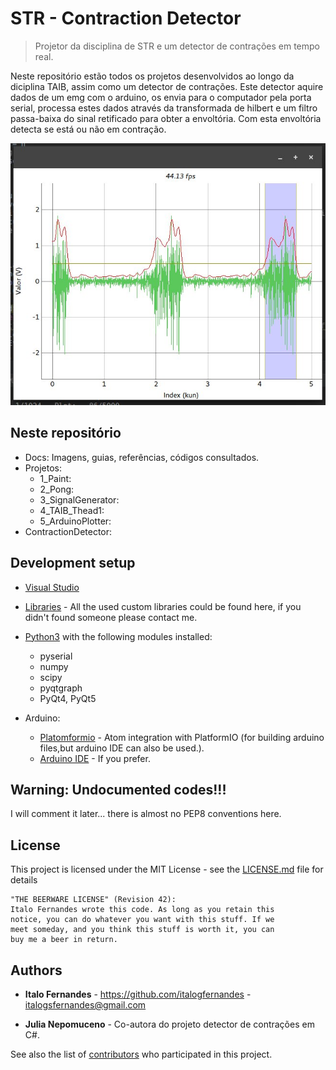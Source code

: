# STR - Contraction Detector
> Projetor da disciplina de STR e um detector de contrações em tempo real.

Neste repositório estão todos os projetos desenvolvidos ao longo da diciplina TAIB, assim como um detector de contrações. Este detector aquire dados de um emg com o arduino, os envia para o computador pela porta serial, processa estes dados através da transformada de hilbert e
um filtro passa-baixa do sinal retificado para obter a envoltória. Com esta envoltória detecta se está ou não em contração.

![](docs/screenshot.jpg)

## Neste repositório

- Docs: Imagens, guias, referências, códigos consultados.
- Projetos:
    - 1_Paint:
    - 2_Pong:
    - 3_SignalGenerator:
    - 4_TAIB_Thead1:
    - 5_ArduinoPlotter:
- ContractionDetector:


## Development setup

* [Visual Studio](https://www.visualstudio.com/downloads/)
* [Libraries](https://github.com/italogfernandes/libraries) - All the used custom libraries could be found here, if you didn't found someone please contact me.
* [Python3](https://www.python.org/downloads/) with the following modules installed:
    * pyserial
    * numpy
    * scipy
    * pyqtgraph
    * PyQt4, PyQt5

* Arduino:
  *  [Platomformio](https://atom.io/packages/platomformio) - Atom integration with PlatformIO (for building arduino files,but arduino IDE can also be used.).
  * [Arduino IDE](www.arduino.cc) - If you prefer.

## Warning: Undocumented codes!!!
I will comment it later... there is almost no PEP8 conventions here.

## License

This project is licensed under the MIT License - see the [LICENSE.md](LICENSE.md) file for details

```
"THE BEERWARE LICENSE" (Revision 42):
Italo Fernandes wrote this code. As long as you retain this
notice, you can do whatever you want with this stuff. If we
meet someday, and you think this stuff is worth it, you can
buy me a beer in return.
```

## Authors

* **Italo Fernandes** - https://github.com/italogfernandes - italogsfernandes@gmail.com

* **Julia Nepomuceno** - Co-autora do projeto detector de contrações em C#.

See also the list of [contributors](https://github.com/italogfernandes/str-contraction-detector/contributors) who participated in this project.
